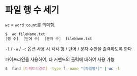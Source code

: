 # 파일 행 수 세기


`wc` = `word count`를 의미함.
```bash
$  wc fileName.txt
[행 수]  [단어 수]  [문자 수]  fileName.txt  
```

`-l` / `-w` / `-c` 옵션 사용 시 각각 행 / 단어 / 문자 수만을 출력하도록 한다

파이프라인을 사용하여, 타 커맨드의 출력에 대하여 사용 가능
```bash
$  find [디렉토리경로] -type f -name "[파일명*]" | wc -l
```
